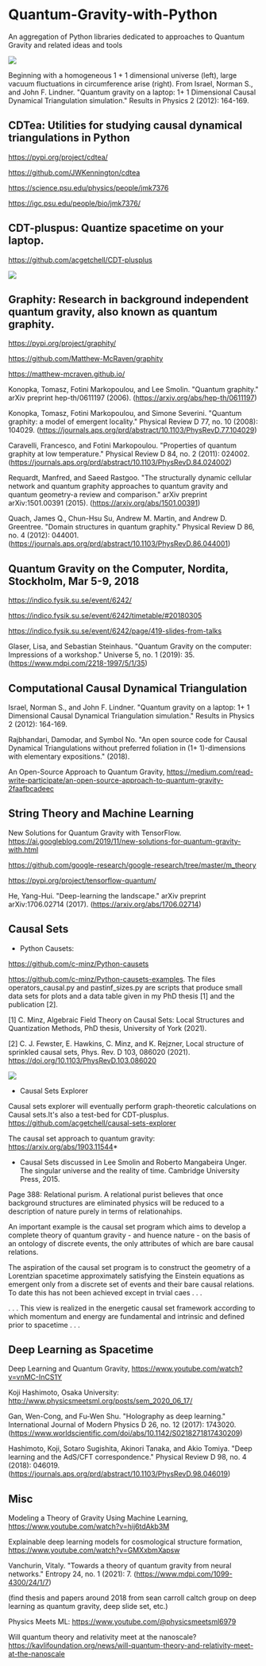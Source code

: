# Quantum-Gravity-with-Python
An aggregation of Python libraries dedicated to approaches to Quantum Gravity and related ideas and tools

![](img/cdt1.png)

Beginning with a homogeneous 1 + 1 dimensional universe (left), large vacuum fluctuations in circumference arise (right). From Israel, Norman S., and John F. Lindner. "Quantum gravity on a laptop: 1+ 1 Dimensional Causal Dynamical Triangulation simulation." Results in Physics 2 (2012): 164-169.

## CDTea: Utilities for studying causal dynamical triangulations in Python

https://pypi.org/project/cdtea/

https://github.com/JWKennington/cdtea

https://science.psu.edu/physics/people/jmk7376

https://igc.psu.edu/people/bio/jmk7376/

## CDT-pluspus: Quantize spacetime on your laptop.

https://github.com/acgetchell/CDT-plusplus

![](img/cdt_plusplus.png)


## Graphity: Research in background independent quantum gravity, also known as quantum graphity.

https://pypi.org/project/graphity/

https://github.com/Matthew-McRaven/graphity

https://matthew-mcraven.github.io/

Konopka, Tomasz, Fotini Markopoulou, and Lee Smolin. "Quantum graphity." arXiv preprint hep-th/0611197 (2006). (https://arxiv.org/abs/hep-th/0611197)

Konopka, Tomasz, Fotini Markopoulou, and Simone Severini. "Quantum graphity: a model of emergent locality." Physical Review D 77, no. 10 (2008): 104029. (https://journals.aps.org/prd/abstract/10.1103/PhysRevD.77.104029)

Caravelli, Francesco, and Fotini Markopoulou. "Properties of quantum graphity at low temperature." Physical Review D 84, no. 2 (2011): 024002. (https://journals.aps.org/prd/abstract/10.1103/PhysRevD.84.024002)

Requardt, Manfred, and Saeed Rastgoo. "The structurally dynamic cellular network and quantum graphity approaches to quantum gravity and quantum geometry-a review and comparison." arXiv preprint arXiv:1501.00391 (2015). (https://arxiv.org/abs/1501.00391)

Quach, James Q., Chun-Hsu Su, Andrew M. Martin, and Andrew D. Greentree. "Domain structures in quantum graphity." Physical Review D 86, no. 4 (2012): 044001. (https://journals.aps.org/prd/abstract/10.1103/PhysRevD.86.044001)

## Quantum Gravity on the Computer, Nordita, Stockholm, Mar 5-9, 2018

https://indico.fysik.su.se/event/6242/

https://indico.fysik.su.se/event/6242/timetable/#20180305

https://indico.fysik.su.se/event/6242/page/419-slides-from-talks

Glaser, Lisa, and Sebastian Steinhaus. "Quantum Gravity on the computer: Impressions of a workshop." Universe 5, no. 1 (2019): 35. (https://www.mdpi.com/2218-1997/5/1/35)


## Computational Causal Dynamical Triangulation

Israel, Norman S., and John F. Lindner. "Quantum gravity on a laptop: 1+ 1 Dimensional Causal Dynamical Triangulation simulation." Results in Physics 2 (2012): 164-169.

Rajbhandari, Damodar, and Symbol No. "An open source code for Causal Dynamical Triangulations without preferred foliation in (1+ 1)-dimensions with elementary expositions." (2018).

An Open-Source Approach to Quantum Gravity, https://medium.com/read-write-participate/an-open-source-approach-to-quantum-gravity-2faafbcadeec

## String Theory and Machine Learning

New Solutions for Quantum Gravity with TensorFlow. https://ai.googleblog.com/2019/11/new-solutions-for-quantum-gravity-with.html

https://github.com/google-research/google-research/tree/master/m_theory

https://pypi.org/project/tensorflow-quantum/

He, Yang-Hui. "Deep-learning the landscape." arXiv preprint arXiv:1706.02714 (2017). (https://arxiv.org/abs/1706.02714)

## Causal Sets

* Python Causets: 

https://github.com/c-minz/Python-causets

https://github.com/c-minz/Python-causets-examples. The files operators_causal.py and pastinf_sizes.py are scripts that produce small data sets for plots and a data table given in my PhD thesis [1] and the publication [2].

[1] C. Minz, Algebraic Field Theory on Causal Sets: Local Structures and Quantization Methods, PhD thesis, University of York (2021).

[2] C. J. Fewster, E. Hawkins, C. Minz, and K. Rejzner, Local structure of sprinkled causal sets, Phys. Rev. D 103, 086020 (2021). https://doi.org/10.1103/PhysRevD.103.086020

![](img/causets_pic1.png)

* Causal Sets Explorer 

Causal sets explorer will eventually perform graph-theoretic calculations on Causal sets.It's also a test-bed for CDT-plusplus.
https://github.com/acgetchell/causal-sets-explorer

The causal set approach to quantum gravity: https://arxiv.org/abs/1903.11544* 

* Causal Sets discussed in Lee Smolin and Roberto Mangabeira Unger. The singular universe and the reality of time. Cambridge University Press, 2015.

Page 388: 
Relational purism. A relational purist believes that once background structures are eliminated physics will be reduced to a description of nature purely in terms of relationahips. 

An important example is the causal set program which aims to develop a complete theory of quantum gravity - and huence nature - on the basis of an ontology of discrete events, the only attributes of which are bare causal relations. 

The aspiration of the causal set program is to construct the geometry of a Lorentzian spacetime approximately satisfying the Einstein equations as emergent only from a discrete set of events and their bare causal relations. To date this has not been achieved except in trvial caes . . . 

. . . This view is realized in the energetic causal set framework according to which momentum and energy are fundamental and intrinsic and defined prior to spacetime . . . 

## Deep Learning as Spacetime

Deep Learning and Quantum Gravity, https://www.youtube.com/watch?v=vnMC-InCS1Y

Koji Hashimoto, Osaka University: http://www.physicsmeetsml.org/posts/sem_2020_06_17/

Gan, Wen-Cong, and Fu-Wen Shu. "Holography as deep learning." International Journal of Modern Physics D 26, no. 12 (2017): 1743020. (https://www.worldscientific.com/doi/abs/10.1142/S0218271817430209)

Hashimoto, Koji, Sotaro Sugishita, Akinori Tanaka, and Akio Tomiya. "Deep learning and the AdS/CFT correspondence." Physical Review D 98, no. 4 (2018): 046019. (https://journals.aps.org/prd/abstract/10.1103/PhysRevD.98.046019)

## Misc

Modeling a Theory of Gravity Using Machine Learning, https://www.youtube.com/watch?v=hij6tdAkb3M

Explainable deep learning models for cosmological structure formation, https://www.youtube.com/watch?v=GMXxbmXapsw

Vanchurin, Vitaly. "Towards a theory of quantum gravity from neural networks." Entropy 24, no. 1 (2021): 7. (https://www.mdpi.com/1099-4300/24/1/7)

(find thesis and papers around 2018 from sean carroll caltch group on deep learning as quantum gravity, deep slide set, etc.)

Physics Meets ML: https://www.youtube.com/@physicsmeetsml6979

Will quantum theory and relativity meet at the nanoscale? https://kavlifoundation.org/news/will-quantum-theory-and-relativity-meet-at-the-nanoscale




